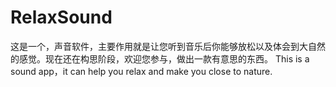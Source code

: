 RelaxSound
==========
这是一个，声音软件，主要作用就是让您听到音乐后你能够放松以及体会到大自然的感觉。现在还在构思阶段，欢迎您参与，做出一款有意思的东西。
This is a sound app，it can help you relax and make you close to nature. 
